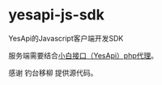 # yesapi-js-sdk
YesApi的Javascript客户端开发SDK  
 
服务端需要结合[小白接口（YesApi）php代理](https://github.com/yesapicn/yesapi-php-agent-sdk)。  

感谢 钓台移柳 提供源代码。
